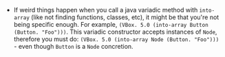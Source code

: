 - If weird things happen when you call a java variadic method with
  `into-array` (like not finding functions, classes, etc), it might be
  that you're not being specific enough. For example, `(VBox. 5.0
  (into-array Button (Button. "Foo")))`. This variadic constructor
  accepts instances of `Node`, therefore you must do: `(VBox. 5.0
  (into-array Node (Button. "Foo")))` - even though `Button` is a
  `Node` concretion.
